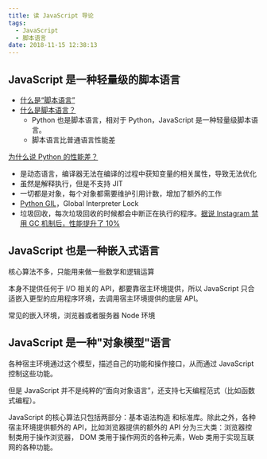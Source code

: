 ```yaml
---
title: 读 JavaScript 导论
tags:
  - JavaScript
  - 脚本语言
date: 2018-11-15 12:38:13
---
```



## JavaScript 是一种轻量级的脚本语言

- [什么是“脚本语言”](http://www.yinwang.org/blog-cn/2013/03/29/scripting-language)
- [什么是脚本语言？](https://www.zhihu.com/question/22220383)
  - Python 也是脚本语言，相对于 Python，JavaScript 是一种轻量级脚本语言。
  - 脚本语言比普通语言性能差

[为什么说 Python 的性能差？](https://www.jianshu.com/p/3e810a619e9f)

- 是动态语言，编译器无法在编译的过程中获知变量的相关属性，导致无法优化
- 虽然是解释执行，但是不支持 JIT
- 一切都是对象，每个对象都需要维护引用计数，增加了额外的工作
- [Python GIL](http://cenalulu.github.io/python/gil-in-python/)，Global Interpreter Lock
- 垃圾回收，每次垃圾回收的时候都会中断正在执行的程序。[据说 Instagram 禁用 GC 机制后，性能提升了 10%](https://mp.weixin.qq.com/s?__biz=MjM5MDE0Mjc4MA==&mid=2650995396&idx=1&sn=3fc6f216fcf8f09232694b499da541c3)

## JavaScript 也是一种嵌入式语言

核心算法不多，只能用来做一些数学和逻辑运算

本身不提供任何于 I/O 相关的 API，都要靠宿主环境提供，所以 JavaScript 只合适嵌入更型的应用程序环境，去调用宿主环境提供的底层 API。

常见的嵌入环境，浏览器或者服务器 Node 环境

## JavaScript 是一种"对象模型"语言

各种宿主环境通过这个模型，描述自己的功能和操作接口，从而通过 JavaScript 控制这些功能。

但是 JavaScript 并不是纯粹的“面向对象语言”，还支持七天编程范式（比如函数式编程）。

JavaScript 的核心算法只包括两部分：基本语法构造 和标准库。除此之外，各种宿主环境提供额外的 API，比如浏览器提供的额外的 API 分为三大类：浏览器控制类用于操作浏览器， DOM 类用于操作网页的各种元素，Web 类用于实现互联网的各种功能。

